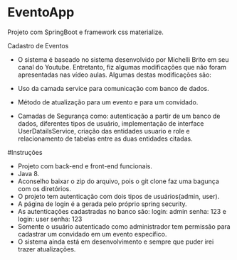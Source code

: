 # EventoApp
Projeto com SpringBoot e framework css materialize. 

Cadastro de Eventos

- O sistema é baseado no sistema desenvolvido por Michelli Brito em seu canal do Youtube. Entretanto, fiz algumas modificações que não foram apresentadas nas vídeo aulas. Algumas destas modificações são:

- Uso da camada service para comunicação com banco de dados.
- Método de atualização para um evento e para um convidado.
- Camadas de Segurança como: autenticação a partir de um banco de dados, diferentes tipos de usuário,
implementação de interface UserDatailsService, criação das entidades usuario e role e relacionamento de tabelas entre as duas entidades citadas.

#Instruções
- Projeto com back-end e front-end funcionais. 
- Java 8.
- Aconselho baixar o zip do arquivo, pois o git clone faz uma bagunça com os diretórios.
- O projeto tem autenticação com dois tipos de usuários(admin, user).
- A página de login é a gerada pelo próprio spring security.
- As autenticações cadastradas no banco são:
login: admin senha: 123 e login: user senha: 123
- Somente o usuário autenticado como administrador tem permissão para cadastrar um convidado em um evento específico.
- O sistema ainda está em desenvolvimento e sempre que puder irei trazer atualizações.
